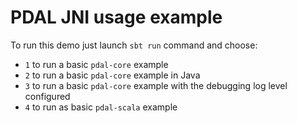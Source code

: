 # PDAL JNI usage example

To run this demo just launch `sbt run` command and choose:

* `1` to run a basic `pdal-core` example
* `2` to run a basic `pdal-core` example in Java
* `3` to run a basic `pdal-core` example with the debugging log level configured
* `4` to run as basic `pdal-scala` example
